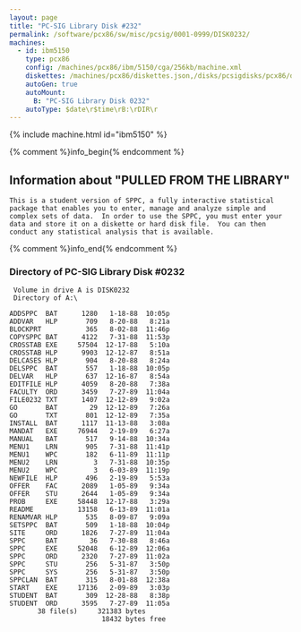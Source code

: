 ```yaml
---
layout: page
title: "PC-SIG Library Disk #232"
permalink: /software/pcx86/sw/misc/pcsig/0001-0999/DISK0232/
machines:
  - id: ibm5150
    type: pcx86
    config: /machines/pcx86/ibm/5150/cga/256kb/machine.xml
    diskettes: /machines/pcx86/diskettes.json,/disks/pcsigdisks/pcx86/diskettes.json
    autoGen: true
    autoMount:
      B: "PC-SIG Library Disk 0232"
    autoType: $date\r$time\rB:\rDIR\r
---
```


{% include machine.html id="ibm5150" %}

{% comment %}info_begin{% endcomment %}

## Information about "PULLED FROM THE LIBRARY"

    This is a student version of SPPC, a fully interactive statistical
    package that enables you to enter, manage and analyze simple and
    complex sets of data.  In order to use the SPPC, you must enter your
    data and store it on a diskette or hard disk file.  You can then
    conduct any statistical analysis that is available.
{% comment %}info_end{% endcomment %}


### Directory of PC-SIG Library Disk #0232

     Volume in drive A is DISK0232
     Directory of A:\

    ADDSPPC  BAT      1280   1-18-88  10:05p
    ADDVAR   HLP       709   8-20-88   8:21a
    BLOCKPRT           365   8-02-88  11:46p
    COPYSPPC BAT      4122   7-31-88  11:53p
    CROSSTAB EXE     57504  12-17-88   5:10a
    CROSSTAB HLP      9903  12-12-87   8:51a
    DELCASES HLP       904   8-20-88   8:24a
    DELSPPC  BAT       557   1-18-88  10:05p
    DELVAR   HLP       637  12-16-87   8:54a
    EDITFILE HLP      4059   8-20-88   7:38a
    FACULTY  ORD      3459   7-27-89  11:04a
    FILE0232 TXT      1407  12-12-89   9:02a
    GO       BAT        29  12-12-89   7:26a
    GO       TXT       801  12-12-89   7:35a
    INSTALL  BAT      1117  11-13-88   3:08a
    MANDAT   EXE     76944   2-19-89   6:27a
    MANUAL   BAT       517   9-14-88  10:34a
    MENU1    LRN       905   7-31-88  11:41p
    MENU1    WPC       182   6-11-89  11:11p
    MENU2    LRN         3   7-31-88  10:35p
    MENU2    WPC         3   6-03-89  11:19p
    NEWFILE  HLP       496   2-19-89   5:53a
    OFFER    FAC      2089   1-05-89   9:34a
    OFFER    STU      2644   1-05-89   9:34a
    PROB     EXE     58448  12-17-88   3:29a
    README           13158   6-13-89  11:01a
    RENAMVAR HLP       535   8-09-87   9:09a
    SETSPPC  BAT       509   1-18-88  10:04p
    SITE     ORD      1826   7-27-89  11:04a
    SPPC     BAT        36   7-30-88   8:46a
    SPPC     EXE     52048   6-12-89  12:06a
    SPPC     ORD      2320   7-27-89  11:02a
    SPPC     STU       256   5-31-87   3:50p
    SPPC     SYS       256   5-31-87   3:50p
    SPPCLAN  BAT       315   8-01-88  12:38a
    START    EXE     17136   2-09-89   3:03p
    STUDENT  BAT       309  12-28-88   8:38p
    STUDENT  ORD      3595   7-27-89  11:05a
           38 file(s)     321383 bytes
                           18432 bytes free

